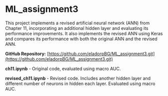 # ML_assignment3

This project implements a revised artificial neural network (ANN) from Chapter 11, incorporating an additional hidden layer and evaluating its performance improvements. It also implements the revised ANN using Keras and compares its performance with both the original ANN and the revised ANN.


**GitHub Repository:** [https://github.com/eladorpBG/ML_assignment3.git](https://github.com/eladorpBG/ML_assignment3.git)


**ch11.ipynb** - Original code, evaluated using macro AUC.

**revised_ch11.ipynb** - Revised code. Includes another hidden layer and different number of neurons in hidden each layer. Evaluated using macro AUC.
